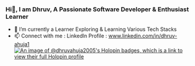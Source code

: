  ###                        Hi👋, I am Dhruv, A Passionate Software Developer & Enthusiast Learner

<!--
**DhruvAhuja-2005/DhruvAhuja-2005** is a ✨ _special_ ✨ repository because its `README.md` (this file) appears on your GitHub profile.

Here are some ideas to get you started:
-->

- 🔭 I’m currently a Learner Exploring & Learning Various Tech Stacks 
- 📫 Connect with me : 
     Linkedln Profile : www.linkedin.com/in/dhruv-ahuja1
[![An image of @dhruvahuja2005's Holopin badges, which is a link to view their full Holopin profile](https://holopin.me/dhruvahuja2005)](https://holopin.io/@dhruvahuja2005)
